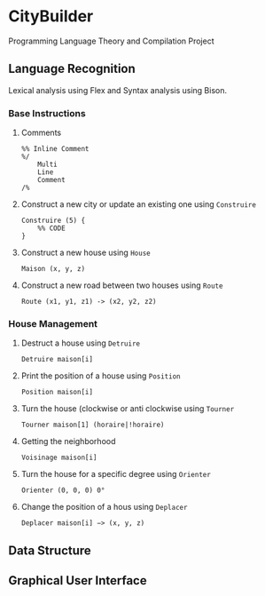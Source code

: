 # CityBuilder
Programming Language Theory and Compilation Project

## Language Recognition
Lexical analysis using Flex and Syntax analysis using Bison.
### Base Instructions
1. Comments
    ```
    %% Inline Comment
    %/
        Multi
        Line
        Comment
    /%
    ```
2. Construct a new city or update an existing one using `Construire`
    ```
    Construire (5) {
        %% CODE
    }
    ```
3. Construct a new house using `House`
    ```
    Maison (x, y, z)
    ```
4. Construct a new road between two houses using `Route`
    ```
    Route (x1, y1, z1) -> (x2, y2, z2)
    ```
### House Management
1. Destruct a house using `Detruire`
    ```
    Detruire maison[i]
    ```
2. Print the position of a house using `Position`
    ```
    Position maison[i]
    ```
3. Turn the house (clockwise or anti clockwise using `Tourner`
    ```
    Tourner maison[1] (horaire|!horaire)
    ```
4. Getting the neighborhood
    ```
    Voisinage maison[i]
    ```
5. Turn the house for a specific degree using `Orienter`
    ```
    Orienter (0, 0, 0) 0°
    ```
6. Change the position of a hous using `Deplacer`
    ```
    Deplacer maison[i] −> (x, y, z)
    ```
## Data Structure

## Graphical User Interface
